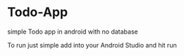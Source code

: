 # Todo-App
simple Todo app in android with no database 



To run just simple add into your Android Studio and hit run 

